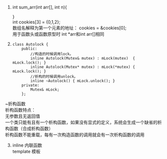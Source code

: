 1. int sum_arr(int arr[], int n){
   
   }  
   int cookies[3] = {0,1,2};  
   数组名解释为第一个元素的地址： cookies = &cookies[0];  
   用于函数头或函数原型时 int *arr和int arr[]相同   
2. 
    ```
   class Autolock {
        public:
            //构造的时候调用lock。
            inline Autolock(Mutex& mutex) : mLock(mutex)  { mLock.lock(); }
            inline Autolock(Mutex* mutex) : mLock(*mutex) { mLock.lock(); }
            //析构的时候调用unlock。
            inline ~Autolock() { mLock.unlock(); }
        private:
            Mutex& mLock;
        };
    ```      
  ~折构函数  
 析构函数特点：  
    无参数且无返回值  
    一个类只能有且有一个析构函数，如果没有显式的定义，系统会生成一个缺省的析构函数（合成析构函数）  
    析构函数不能重载，每有一次构造函数的调用就会有一次析构函数的调用  
    
3. inline 内联函数  
   template 模板
   
